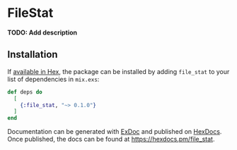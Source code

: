 # FileStat

**TODO: Add description**

## Installation

If [available in Hex](https://hex.pm/docs/publish), the package can be installed
by adding `file_stat` to your list of dependencies in `mix.exs`:

```elixir
def deps do
  [
    {:file_stat, "~> 0.1.0"}
  ]
end
```

Documentation can be generated with [ExDoc](https://github.com/elixir-lang/ex_doc)
and published on [HexDocs](https://hexdocs.pm). Once published, the docs can
be found at <https://hexdocs.pm/file_stat>.

